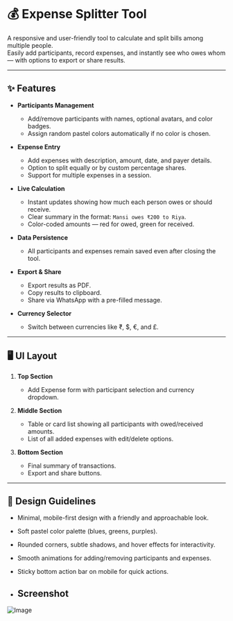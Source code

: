 # 💰 Expense Splitter Tool

A responsive and user-friendly tool to calculate and split bills among multiple people.  
Easily add participants, record expenses, and instantly see who owes whom — with options to export or share results.

---

## ✨ Features

- **Participants Management**
  - Add/remove participants with names, optional avatars, and color badges.
  - Assign random pastel colors automatically if no color is chosen.

- **Expense Entry**
  - Add expenses with description, amount, date, and payer details.
  - Option to split equally or by custom percentage shares.
  - Support for multiple expenses in a session.

- **Live Calculation**
  - Instant updates showing how much each person owes or should receive.
  - Clear summary in the format: `Mansi owes ₹200 to Riya`.
  - Color-coded amounts — red for owed, green for received.

- **Data Persistence**
  - All participants and expenses remain saved even after closing the tool.

- **Export & Share**
  - Export results as PDF.
  - Copy results to clipboard.
  - Share via WhatsApp with a pre-filled message.

- **Currency Selector**
  - Switch between currencies like ₹, $, €, and £.

---

## 🖥️ UI Layout

1. **Top Section**
   - Add Expense form with participant selection and currency dropdown.

2. **Middle Section**
   - Table or card list showing all participants with owed/received amounts.
   - List of all added expenses with edit/delete options.

3. **Bottom Section**
   - Final summary of transactions.
   - Export and share buttons.

---

## 🎨 Design Guidelines

- Minimal, mobile-first design with a friendly and approachable look.
- Soft pastel color palette (blues, greens, purples).
- Rounded corners, subtle shadows, and hover effects for interactivity.
- Smooth animations for adding/removing participants and expenses.
- Sticky bottom action bar on mobile for quick actions.

- ## Screenshot
![Image](https://github.com/user-attachments/assets/5faca900-d7a6-4953-9f81-c481fc147025)
